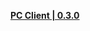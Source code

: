 **[PC Client | 0.3.0 ](https://autopatchcn.juequling.com/package_download/op/client_app/download/20240408183253_vTHA2z527fho119q/zzz.zip)**